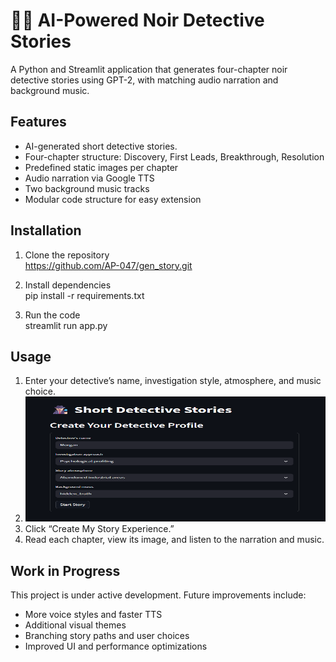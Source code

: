 # 🕵🏻 AI-Powered Noir Detective Stories

A Python and Streamlit application that generates four-chapter noir detective stories using GPT-2, with matching audio narration and background music.

## Features

- AI-generated short detective stories.
- Four-chapter structure: Discovery, First Leads, Breakthrough, Resolution
- Predefined static images per chapter
- Audio narration via Google TTS
- Two background music tracks
- Modular code structure for easy extension

## Installation

1. Clone the repository  
   https://github.com/AP-047/gen_story.git

3. Install dependencies
   <br> pip install -r requirements.txt

5. Run the code
   <br> streamlit run app.py

## Usage
1. Enter your detective’s name, investigation style, atmosphere, and music choice.
2. <img src="./assets/images/detective_profile.png" alt="detective_profile" width="600" height="200">
3. Click “Create My Story Experience.”
4. Read each chapter, view its image, and listen to the narration and music.



## Work in Progress
This project is under active development. Future improvements include:
- More voice styles and faster TTS
- Additional visual themes
- Branching story paths and user choices
- Improved UI and performance optimizations
